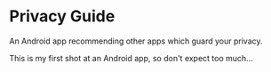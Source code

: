 # Privacy Guide

An Android app recommending other apps which guard your privacy.

This is my first shot at an Android app, so don't expect too much...
